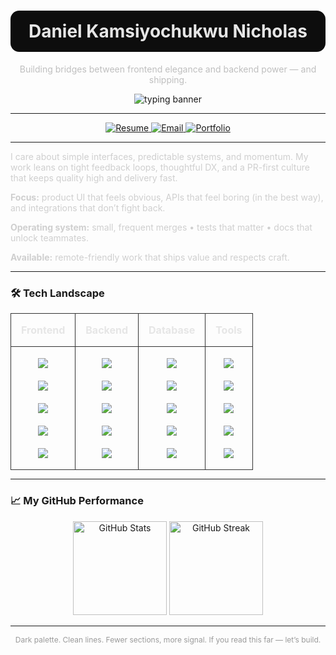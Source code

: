 <!-- Hero --> 

<h1 align="center" style="color:#e6e6e6;background:#0d0d0d;padding:16px 18px;border-radius:14px;">
  Daniel Kamsiyochukwu Nicholas
</h1>
<p align="center" style="color:#bfbfbf;font-size:14px;margin-top:6px;">
  Building bridges between frontend elegance and backend power — and shipping.
</p>

<p align="center">
  <img src="https://readme-typing-svg.demolab.com?font=Geist+Mono&weight=500&size=16&duration=2500&pause=800&color=E6E6E6&center=true&vCenter=true&width=640&lines=I+ship+reliable+web+products;PR-first+workflow%2C+clean+commits%2C+clear+docs;Open-source+collaborator;Available+for+impactful+work" alt="typing banner" />
</p>

---

<!-- CTAs -->

<p align="center">
  <a href="https://daniel-resume.tiiny.site" target="_blank">
    <img src="https://img.shields.io/badge/Resume-Open-0d0d0d?style=for-the-badge&logo=readthedocs&logoColor=white" alt="Resume" />
  </a>
  <a href="mailto:danielnicholas1477@gmail.com" target="_blank">
    <img src="https://img.shields.io/badge/Email-Contact-0d0d0d?style=for-the-badge&logo=gmail&logoColor=white" alt="Email" />
  </a>
  <a href="https://daniel-nicholas.vercel.app" target="_blank">
    <img src="https://img.shields.io/badge/Portfolio-Visit-0d0d0d?style=for-the-badge&logo=vercel&logoColor=white" alt="Portfolio" />
  </a>
</p>

---

<!-- About (short + meaningful, aligned left) -->

<div style="color:#cfcfcf;max-width:820px;margin: 0 auto;">
  <p>I care about simple interfaces, predictable systems, and momentum. My work leans on tight feedback loops, thoughtful DX, and a PR-first culture that keeps quality high and delivery fast.</p>
  <p><strong>Focus:</strong> product UI that feels obvious, APIs that feel boring (in the best way), and integrations that don’t fight back.</p>
  <p><strong>Operating system:</strong> small, frequent merges • tests that matter • docs that unlock teammates.</p>
  <p><strong>Available:</strong> remote-friendly work that ships value and respects craft.</p>
</div>

---

<!-- Technology table -->

### 🛠 Tech Landscape

<div align="center">
<table style="border-collapse:collapse;table-layout:fixed;margin:0 auto;">
  <thead>
    <tr>
      <th align="center" style="border:1px solid #333;padding:16px;font-size:16px;color:#e6e6e6;">Frontend</th>
      <th align="center" style="border:1px solid #333;padding:16px;font-size:16px;color:#e6e6e6;">Backend</th>
      <th align="center" style="border:1px solid #333;padding:16px;font-size:16px;color:#e6e6e6;">Database</th>
      <th align="center" style="border:1px solid #333;padding:16px;font-size:16px;color:#e6e6e6;">Tools</th>
    </tr>
  </thead>
  <tbody>
    <tr>
      <td align="center" style="border:1px solid #333;padding:18px;">
        <a href="#"><img src="https://img.shields.io/badge/React-20232A?style=for-the-badge&logo=react&logoColor=61DAFB" /></a><br/><br/>
        <a href="#"><img src="https://img.shields.io/badge/Next.js-000000?style=for-the-badge&logo=nextdotjs&logoColor=white" /></a><br/><br/>
        <a href="#"><img src="https://img.shields.io/badge/TypeScript-3178C6?style=for-the-badge&logo=typescript&logoColor=white" /></a><br/><br/>
        <a href="#"><img src="https://img.shields.io/badge/TailwindCSS-38B2AC?style=for-the-badge&logo=tailwindcss&logoColor=white" /></a><br/><br/>
        <a href="#"><img src="https://img.shields.io/badge/Vite-646CFF?style=for-the-badge&logo=vite&logoColor=FFD62E" /></a>
      </td>
      <td align="center" style="border:1px solid #333;padding:18px;">
        <a href="#"><img src="https://img.shields.io/badge/Node.js-339933?style=for-the-badge&logo=nodedotjs&logoColor=white" /></a><br/><br/>
        <a href="#"><img src="https://img.shields.io/badge/Express-000000?style=for-the-badge&logo=express&logoColor=white" /></a><br/><br/>
        <a href="#"><img src="https://img.shields.io/badge/NestJS-E0234E?style=for-the-badge&logo=nestjs&logoColor=white" /></a><br/><br/>
        <a href="#"><img src="https://img.shields.io/badge/Fastify-000000?style=for-the-badge&logo=fastify&logoColor=white" /></a><br/><br/>
        <a href="#"><img src="https://img.shields.io/badge/GraphQL-E10098?style=for-the-badge&logo=graphql&logoColor=white" /></a>
      </td>
      <td align="center" style="border:1px solid #333;padding:18px;">
        <a href="#"><img src="https://img.shields.io/badge/PostgreSQL-336791?style=for-the-badge&logo=postgresql&logoColor=white" /></a><br/><br/>
        <a href="#"><img src="https://img.shields.io/badge/MongoDB-4EA94B?style=for-the-badge&logo=mongodb&logoColor=white" /></a><br/><br/>
        <a href="#"><img src="https://img.shields.io/badge/MySQL-4479A1?style=for-the-badge&logo=mysql&logoColor=white" /></a><br/><br/>
        <a href="#"><img src="https://img.shields.io/badge/Redis-DC382D?style=for-the-badge&logo=redis&logoColor=white" /></a><br/><br/>
        <a href="#"><img src="https://img.shields.io/badge/Prisma-2D3748?style=for-the-badge&logo=prisma&logoColor=white" /></a>
      </td>
      <td align="center" style="border:1px solid #333;padding:18px;">
        <a href="#"><img src="https://img.shields.io/badge/Postman-FF6C37?style=for-the-badge&logo=postman&logoColor=white" /></a><br/><br/>
        <a href="#"><img src="https://img.shields.io/badge/Git-F05032?style=for-the-badge&logo=git&logoColor=white" /></a><br/><br/>
        <a href="#"><img src="https://img.shields.io/badge/Docker-2496ED?style=for-the-badge&logo=docker&logoColor=white" /></a><br/><br/>
        <a href="#"><img src="https://img.shields.io/badge/VSCode-007ACC?style=for-the-badge&logo=visualstudiocode&logoColor=white" /></a><br/><br/>
        <a href="#"><img src="https://img.shields.io/badge/Linux-FCC624?style=for-the-badge&logo=linux&logoColor=black" /></a>
      </td>
    </tr>
  </tbody>
</table>
</div>

---

### 📈 My GitHub Performance

<p align="center">
  <img height="150" src="https://github-readme-stats.vercel.app/api?username=DANKAMN&show_icons=true&theme=github_dark&hide_border=true" alt="GitHub Stats" />
  <img height="150" src="https://github-readme-streak-stats.herokuapp.com/?user=DANKAMN&theme=dark&hide_border=true" alt="GitHub Streak" />
</p>

---

<p align="center" style="color:#9a9a9a;font-size:12px;">
  Dark palette. Clean lines. Fewer sections, more signal. If you read this far — let’s build.
</p>
